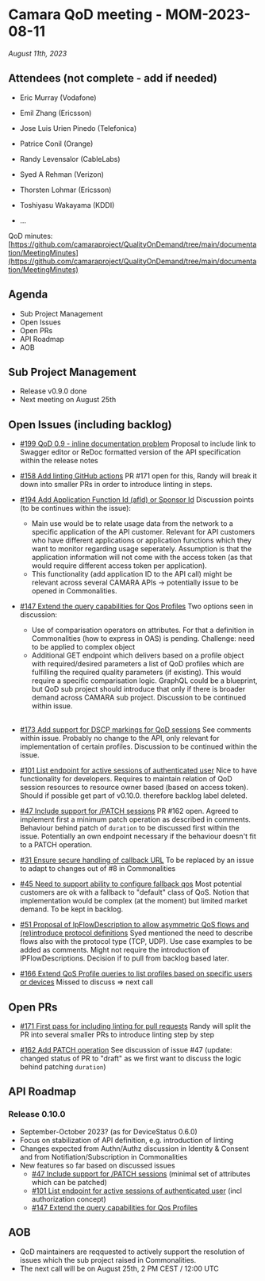 # Camara QoD meeting - MOM-2023-08-11

*August 11th, 2023*

## Attendees (not complete - add if needed)

* Eric Murray (Vodafone)

* Emil Zhang (Ericsson)
* Jose Luis Urien Pinedo (Telefonica)
* Patrice Conil (Orange)
* Randy Levensalor (CableLabs)
* Syed A Rehman (Verizon)
* Thorsten Lohmar (Ericsson)
* Toshiyasu Wakayama (KDDI)
* ...

QoD minutes: [https://github.com/camaraproject/QualityOnDemand/tree/main/documentation/MeetingMinutes](https://github.com/camaraproject/QualityOnDemand/tree/main/documentation/MeetingMinutes)


## Agenda

* Sub Project Management
* Open Issues
* Open PRs
* API Roadmap
* AOB


## Sub Project Management

* Release v0.9.0 done
* Next meeting on August 25th


## Open Issues (including backlog)

* [#199 QoD 0.9 - inline documentation problem](https://github.com/camaraproject/QualityOnDemand/issues/199)
Proposal to include link to Swagger editor or ReDoc formatted version of the API specification within the release notes

* [#158 Add linting GitHub actions](https://github.com/camaraproject/QualityOnDemand/issues/158)
PR #171 open for this, Randy will break it down into smaller PRs in order to introduce linting in steps.

* [#194 Add Application Function Id (afId) or Sponsor Id](https://github.com/camaraproject/QualityOnDemand/issues/194) Discussion points (to be continues within the issue):
  * Main use would be to relate usage data from the network to a specific application of the API customer. Relevant for API customers who have different applications or application functions which they want to monitor regarding usage seperately. Assumption is that the application information will not come with the access token (as that would require different access token per application).
  * This functionality (add application ID to the API call) might be relevant across several CAMARA APIs -> potentially issue to be opened in Commonalities.

* [#147 Extend the query capabilities for Qos Profiles](https://github.com/camaraproject/QualityOnDemand/issues/147)
Two options seen in discussion:
  * Use of comparisation operators on attributes. For that a definition in Commonalities (how to express in OAS) is pending. Challenge: need to be applied to complex object
  * Additional GET endpoint which delivers based on a profile object with required/desired parameters a list of QoD profiles which are fulfilling the required quality parameters (if existing). This would require a specific comparisation logic. GraphQL could be a blueprint, but QoD sub project should introduce that only if there is broader demand across CAMARA sub project. Discussion to be continued within issue.<br><br>

* [#173 Add support for DSCP markings for QoD sessions](https://github.com/camaraproject/QualityOnDemand/issues/173)
See comments within issue. Probably no change to the API, only relevant for implementation of certain profiles. Discussion to be continued within the issue.

* [#101 List endpoint for active sessions of authenticated user](https://github.com/camaraproject/QualityOnDemand/issues/101)
Nice to have functionality for developers. Requires to maintain relation of QoD session resources to resource owner based (based on access token). Should if possible get part of v0.10.0. therefore backlog label deleted.

* [#47 Include support for /PATCH sessions](https://github.com/camaraproject/QualityOnDemand/issues/47)
PR #162 open. Agreed to implement first a minimum patch operation as described in comments. Behaviour behind patch of `duration` to be discussed first within the issue. Potentially an own endpoint necessary if the behaviour doesn't fit to a PATCH operation.

* [#31 Ensure secure handling of callback URL](https://github.com/camaraproject/QualityOnDemand/issues/31)
To be replaced by an issue to adapt to changes out of #8 in Commonalities

* [#45 Need to support ability to configure fallback qos](https://github.com/camaraproject/QualityOnDemand/issues/45)
Most potential customers are ok with a fallback to "default" class of QoS. Notion that implementation would be complex (at the moment) but limited market demand. To be kept in backlog.

* [#51 Proposal of IpFlowDescription to allow asymmetric QoS flows and (re)introduce protocol definitions](https://github.com/camaraproject/QualityOnDemand/issues/51)
Syed mentioned the need to describe flows also with the protocol type (TCP, UDP). Use case examples to be added as comments. Might not require the introduction of IPFlowDescriptions. Decision if to pull from backlog based later.

* [#166 Extend QoS Profile queries to list profiles based on specific users or devices](https://github.com/camaraproject/QualityOnDemand/issues/166)
Missed to discuss => next call

## Open PRs

* [#171 First pass for including linting for pull requests](https://github.com/camaraproject/QualityOnDemand/pull/171)
  Randy will split the PR into several smaller PRs to introduce linting step by step

* [#162 Add PATCH operation](https://github.com/camaraproject/QualityOnDemand/pull/162)
  See discussion of issue #47 (update: changed status of PR to "draft" as we first want to discuss the logic behind patching `duration`)


## API Roadmap

### Release 0.10.0

* September-October 2023? (as for DeviceStatus 0.6.0)
* Focus on stabilization of API definition, e.g. introduction of linting
* Changes expected from Authn/Authz discussion in Identity & Consent and from Notifiation/Subscription in Commonalities
* New features so far based on discussed issues
  * [#47 Include support for /PATCH sessions](https://github.com/camaraproject/QualityOnDemand/issues/47) (minimal set of attributes which can be patched)
  * [#101 List endpoint for active sessions of authenticated user](https://github.com/camaraproject/QualityOnDemand/issues/101) (incl authorization concept)
  * [#147 Extend the query capabilities for Qos Profiles](https://github.com/camaraproject/QualityOnDemand/issues/147)


## AOB

* QoD maintainers are reqquested to actively support the resolution of issues which the sub project raised in Commonalities.
* The next call will be on August 25th, 2 PM CEST / 12:00 UTC
